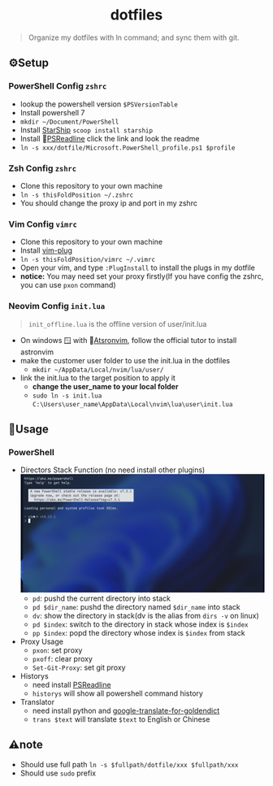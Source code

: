 <h1 align=center>
dotfiles
</h1>

> Organize my dotfiles with ln command; and sync them with git.

## :gear:Setup

### PowerShell Config `zshrc`

- lookup the powershell version `$PSVersionTable`
- Install powershell 7
- `mkdir ~/Document/PowerShell`
- Install [StarShip](https://github.com/starship/starship) `scoop install starship`
- Install :link:[PSReadline](https://github.com/PowerShell/PSReadLine) click the link and look the readme
- `ln -s xxx/dotfile/Microsoft.PowerShell_profile.ps1 $profile`

### Zsh Config `zshrc`

- Clone this repository to your own machine
- `ln -s thisFoldPosition ~/.zshrc`
- You should change the proxy ip and port in my zshrc

### Vim Config `vimrc`

- Clone this repository to your own machine
- Install [vim-plug](https://github.com/junegunn/vim-plug)
- `ln -s thisFoldPosition/vimrc ~/.vimrc`
- Open your vim, and type `:PlugInstall` to install the plugs in my dotfile
- **notice:** You may need set your proxy firstly(If you have config the zshrc, you can use `pxon` command)

### Neovim Config `init.lua`

> `init_offline.lua` is the offline version of user/init.lua

- On windows :window: with :link:[Atsronvim](https://astronvim.github.io/), follow the official tutor to install astronvim
- make the customer user folder to use the init.lua in the dotfiles
  - `mkdir ~/AppData/Local/nvim/lua/user/`
- link the init.lua to the target position to apply it
  - **change the user_name to your local folder**
  - `sudo ln -s init.lua C:\Users\user_name\AppData\Local\nvim\lua\user\init.lua`

## :toolbox:Usage

### PowerShell

- Directors Stack Function (no need install other plugins)
  ![dir_stack_demo](res/dir_stack_demo.gif)
  - `pd`: pushd the current directory into stack
  - `pd $dir_name`: pushd the directory named `$dir_name` into stack
  - `dv`: show the directory in stack(dv is the alias from `dirs -v` on linux)
  - `pd $index`: switch to the directory in stack whose index is `$index`
  - `pp $index`: popd the directory whose index is `$index` from stack
- Proxy Usage
  - `pxon`: set proxy
  - `pxoff`: clear proxy
  - `Set-Git-Proxy`: set git proxy
- Historys
  - need install [PSReadline](https://github.com/PowerShell/PSReadLine)
  - `historys` will show all powershell command history
- Translator
  - need install python and [google-translate-for-goldendict](https://github.com/xinebf/google-translate-for-goldendict)
  - `trans $text` will translate `$text` to English or Chinese

## :warning:note

- Should use full path `ln -s $fullpath/dotfile/xxx $fullpath/xxx`
- Should use `sudo` prefix
